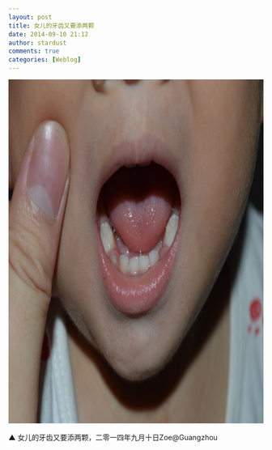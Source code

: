 ```yaml
---
layout: post
title: 女儿的牙齿又要添两颗
date: 2014-09-10 21:12
author: stardust
comments: true
categories: [Weblog]
---
```

<a href="/wp-content/uploads/2014/09/Nikon-2014-09-10-20-46-07.jpg"><img src="/wp-content/uploads/2014/09/Nikon-2014-09-10-20-46-07-1024x680.jpg" alt="Nikon 2014-09-10 20-46-07" width="1024" height="680" /></a>

▲ 女儿的牙齿又要添两颗，二零一四年九月十日Zoe@Guangzhou
